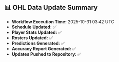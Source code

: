 ## 📊 OHL Data Update Summary
- **Workflow Execution Time:** 2025-10-31 03:42 UTC
- **Schedule Updated:** ✅
- **Player Stats Updated:** ✅
- **Rosters Updated:** ✅
- **Predictions Generated:** ✅
- **Accuracy Report Generated:** ✅
- **Updates Pushed to Repository:** ✅

